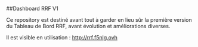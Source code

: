 ##Dashboard RRF V1

Ce repository est destiné avant tout à garder en lieu sûr la première version du Tableau de Bord RRF, avant évolution et améliorations diverses.

Il est visible en utilisation : http://rrf.f5nlg.ovh


